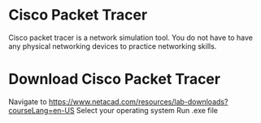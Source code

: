 # Cisco Packet Tracer
Cisco packet tracer is a network simulation tool. You do not have to have any physical networking devices to practice networking skills.

# Download Cisco Packet Tracer
Navigate to https://www.netacad.com/resources/lab-downloads?courseLang=en-US 
Select your operating system 
Run .exe file
